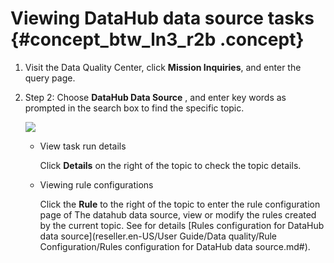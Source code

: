 # Viewing DataHub data source tasks {#concept_btw_ln3_r2b .concept}

1.  Visit the Data Quality Center, click **Mission Inquiries**, and enter the query page.
2.  Step 2: Choose **DataHub Data Source** , and enter key words as prompted in the search box to find the specific topic.

    ![](http://static-aliyun-doc.oss-cn-hangzhou.aliyuncs.com/assets/img/16398/15390823418822_en-US.png)

    -   View task run details

        Click **Details** on the right of the topic to check the topic details.

    -   Viewing rule configurations

        Click the **Rule** to the right of the topic to enter the rule configuration page of The datahub data source, view or modify the rules created by the current topic. See for details [Rules configuration for DataHub data source](reseller.en-US/User Guide/Data quality/Rule Configuration/Rules configuration for DataHub data source.md#).


